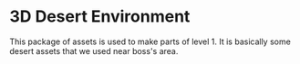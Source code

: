 # 3D Desert Environment
This package of assets is used to make parts of level 1. It is basically some desert assets that we used near boss's area.